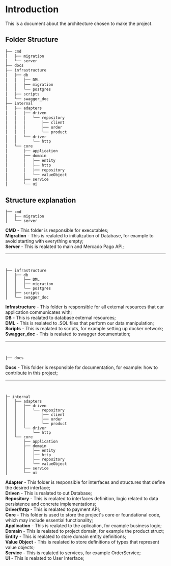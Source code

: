 # Introduction
This is a document about the architecture chosen to make the project. 

## Folder Structure
```bash
├── cmd
│   ├── migration
│   └── server
├── docs
├── infrastructure
│   ├── db
│   │   ├── DML
│   │   ├── migration
│   │   └── postgres
│   ├── scripts
│   └── swagger_doc
├── internal
│   ├── adapters
│   │   ├── driven
│   │   │   └── repository
│   │   │       ├── client
│   │   │       ├── order
│   │   │       └── product
│   │   └── driver
│   │       └── http
│   └── core
│       ├── application
│       ├── domain
│       │   ├── entity
│       │   ├── http
│       │   ├── repository
│       │   └── valueObject
│       ├── service
│       └── ui

```
## Structure explanation
```
├── cmd 
│   ├── migration
│   └── server
```

**CMD** - This folder is responsible for executables;  
**Migration** - This is realated to initialization of Database, for example to avoid starting with everything empty;  
**Server** - This is realated to main and Mercado Pago API;  

---
<br>

```
├── infrastructure
│   ├── db
│   │   ├── DML
│   │   ├── migration
│   │   └── postgres
│   ├── scripts
│   └── swagger_doc
```
**Infrastructure** - This folder is responsible for all external resources that our application communicates with;  
**DB** - This is realated to database external resources;  
**DML** - This is realated to .SQL files that perform our data manipulation;  
**Scripts** - This is realated to scripts, for example setting up docker network;  
**Swagger_doc** - This is realated to swagger documentation;  

---
<br>

```
├── docs
```
**Docs** - This folder is responsible for documentation, for example: how to contribute in this project;

---
<br>


```
├─ internal
│   ├── adapters
│   │   ├── driven
│   │   │   └── repository
│   │   │       ├── client
│   │   │       ├── order
│   │   │       └── product
│   │   └── driver
│   │       └── http
│   └── core
│       ├── application
│       ├── domain
│       │   ├── entity
│       │   ├── http
│       │   ├── repository
│       │   └── valueObject
│       ├── service
│       └── ui
```
**Adapter** - This folder is responsible for interfaces and structures that define the desired interface;  
**Driven** - This is realated to out Database;  
**Repository** - This is realated to interfaces definition, logic related to data persistence and concrete implementations;  
**Driver/http** - This is realated to payment API;  
**Core** - This folder is used to store the project's core or foundational code, which may include essential functionality;  
**Application** - This is realated to the aplication, for example business logic;  
**Domain** - This is realated to project domain, for example the product struct;  
**Entity** - This is realated to store domain entity definitions;  
**Value Object** - This is realated to store definitions of types that represent value objects;  
**Service** - This is realated to services, for example OrderService;  
**UI** - This is realated to User Interface;  